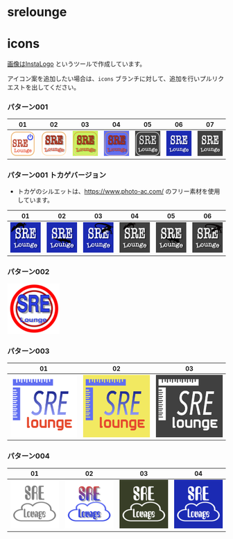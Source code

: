 # srelounge

# icons

[画像はInstaLogo](https://itunes.apple.com/jp/app/instalogo-%E3%83%AD%E3%82%B4%E3%82%AF%E3%83%AA%E3%82%A8%E3%83%BC%E3%82%BF%E3%83%BC-%E3%83%A1%E3%83%BC%E3%82%AB%E3%83%BC/id576443892?mt=8) というツールで作成しています。

アイコン案を追加したい場合は、`icons` ブランチに対して、追加を行いプルリクエストを出してください。

### パターン001

| 01  | 02 | 03 | 04 | 05 | 06 | 07 | 
| --- | --- | --- | --- | --- | --- | --- |
| ![](https://raw.githubusercontent.com/san-tak/srelounge/icons/SRE001-01.png)| ![](https://raw.githubusercontent.com/san-tak/srelounge/icons/SRE001-02.png)|![](https://raw.githubusercontent.com/san-tak/srelounge/icons/SRE001-03.png)|![](https://raw.githubusercontent.com/san-tak/srelounge/icons/SRE001-04.png)|![](https://raw.githubusercontent.com/san-tak/srelounge/icons/SRE001-05.png)|![](https://raw.githubusercontent.com/san-tak/srelounge/icons/SRE001-06.png)|![](https://raw.githubusercontent.com/san-tak/srelounge/icons/SRE001-07.png)| 

### パターン001 トカゲバージョン

* トカゲのシルエットは、https://www.photo-ac.com/ のフリー素材を使用しています。

| 01  | 02 | 03 | 04 | 05 | 06 |
| --- | --- | --- | --- | --- | --- |
| ![](https://raw.githubusercontent.com/san-tak/srelounge/icons/SRE001-20.png)| ![](https://raw.githubusercontent.com/san-tak/srelounge/icons/SRE001-21.png)|![](https://raw.githubusercontent.com/san-tak/srelounge/icons/SRE001-22.png)|![](https://raw.githubusercontent.com/san-tak/srelounge/icons/SRE001-30.png)|![](https://raw.githubusercontent.com/san-tak/srelounge/icons/SRE001-31.png)|![](https://raw.githubusercontent.com/san-tak/srelounge/icons/SRE001-32.png)|

### パターン002

<img src="https://raw.githubusercontent.com/san-tak/srelounge/icons/SRE002-01.png" width="120px">

### パターン003

| 01  | 02 | 03 |
| --- | --- | --- |
| ![](https://raw.githubusercontent.com/san-tak/srelounge/icons/SRE003-01.png)| ![](https://raw.githubusercontent.com/san-tak/srelounge/icons/SRE003-02.png)|![](https://raw.githubusercontent.com/san-tak/srelounge/icons/SRE003-03.png)|

### パターン004

| 01  | 02 | 03 | 04 |
| --- | --- | --- | --- |
| ![](https://raw.githubusercontent.com/san-tak/srelounge/icons/SRE004-01.png)| ![](https://raw.githubusercontent.com/san-tak/srelounge/icons/SRE004-02.png)|![](https://raw.githubusercontent.com/san-tak/srelounge/icons/SRE004-03.png)|![](https://raw.githubusercontent.com/san-tak/srelounge/icons/SRE004-04.png)|